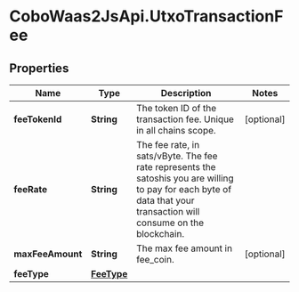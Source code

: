 # CoboWaas2JsApi.UtxoTransactionFee

## Properties

Name | Type | Description | Notes
------------ | ------------- | ------------- | -------------
**feeTokenId** | **String** | The token ID of the transaction fee. Unique in all chains scope. | [optional] 
**feeRate** | **String** | The fee rate, in sats/vByte. The fee rate represents the satoshis you are willing to pay for each byte of data that your transaction will consume on the blockchain. | 
**maxFeeAmount** | **String** | The max fee amount in fee_coin. | [optional] 
**feeType** | [**FeeType**](FeeType.md) |  | 


